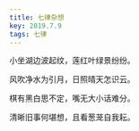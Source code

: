```yaml
---
title: 七律杂想
key: 2019.7.9
tags: 七律
---
```


小坐湖边波起纹，莲红叶绿景纷纷。

风吹净水为引月，日照晴天怎识云。

棋有黑白思不定，嘴无大小话难分。

清晰旧事何堪想，且看葱茏自我耘。

</br>

